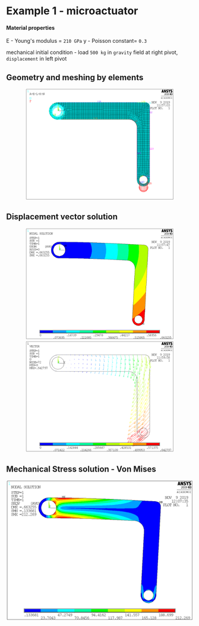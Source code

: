 # Example 1 - microactuator

#### Material properties

E - Young's modulus = `210 GPa`
y - Poisson constant= `0.3`

mechanical initial condition - load `500 kg` in `gravity` field at right pivot, `displacement` in left pivot

## Geometry and meshing by elements

<p align="center">
<img src = "https://github.com/Zahorack/fem-ansys/blob/master/example_3/analysis/geometry.png" width="400" title="hover text">
</p>


## Displacement vector solution
<p align="center">
<img src = "https://github.com/Zahorack/fem-ansys/blob/master/example_3/analysis/displacement-vector-sum.png" width="400" title="hover text">
<img src = "https://github.com/Zahorack/fem-ansys/blob/master/example_3/analysis/displacement-vector-plot.png" width="400" title="hover text">
</p>


## Mechanical Stress solution - Von Mises
<p align="center">
<img src = "https://github.com/Zahorack/fem-ansys/blob/master/example_3/analysis/stress-solution.png" width="700" title="hover text">
</p>
